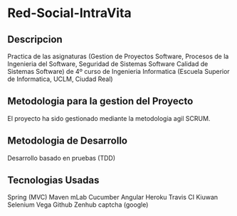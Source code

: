 # Red-Social-IntraVita
## Descripcion
Practica de las asignaturas (Gestion de Proyectos Software, Procesos de la Ingenieria del Software, Seguridad de Sistemas Software
Calidad de Sistemas Software) de 4º curso de Ingenieria Informatica (Escuela Superior de Informatica, UCLM, Ciudad Real)
## Metodologia para la gestion del Proyecto
El proyecto ha sido gestionado mediante la metodologia agil SCRUM.
## Metodologia de Desarrollo
Desarrollo basado en pruebas (TDD)
## Tecnologias Usadas
Spring (MVC)
Maven
mLab
Cucumber
Angular
Heroku
Travis CI
Kiuwan
Selenium
Vega
Github
Zenhub
captcha (google)
